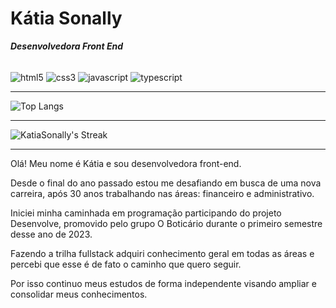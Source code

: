 # Kátia Sonally #
***Desenvolvedora Front End***

<div style="display: inline_block"><br/>
  <img align ="center" alt="html5" src="https://img.shields.io/badge/HTML-239120?style=for-the-badge&logo=html5&logoColor=white" />
  <img align ="center" alt="css3" src="https://img.shields.io/badge/CSS-239120?&style=for-the-badge&logo=css3&logoColor=white" />
  <img align ="center" alt="javascript" src="https://img.shields.io/badge/JavaScript-F7DF1E?style=for-the-badge&logo=javascript&logoColor=black" />
  <img align ="center" alt="typescript" src="https://img.shields.io/badge/TypeScript-007ACC?style=for-the-badge&logo=typescript&logoColor=white" />
  

</div>

 ___
 
![Top Langs](https://github-readme-stats.vercel.app/api/top-langs/?username=KatiaSonally)

___


![KatiaSonally's Streak](https://github-readme-streak-stats.herokuapp.com/?user=KatiaSonally&theme=default&hide_border=false)

___

Olá! Meu nome é Kátia e sou desenvolvedora front-end.

Desde o final do ano passado estou me desafiando em busca de uma nova carreira, após 30 anos trabalhando nas áreas: financeiro e administrativo.

Iniciei minha caminhada em programação participando do projeto Desenvolve, promovido pelo grupo O Boticário durante o primeiro semestre desse ano de 2023.

Fazendo a trilha fullstack adquiri conhecimento geral em todas as áreas e percebi que esse é de fato o caminho que quero seguir. 

Por isso continuo meus estudos de forma independente visando ampliar e consolidar meus conhecimentos.
